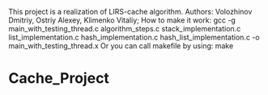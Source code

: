 This project is a realization of LIRS-cache algorithm.
Authors: Volozhinov Dmitriy, Ostriy Alexey, Klimenko Vitaliy;
How to make it work:
gcc -g main_with_testing_thread.c algorithm_steps.c stack_implementation.c list_implementation.c hash_implementation.c 
hash_list_implementation.c -o main_with_testing_thread.x
Or you can call makefile by using:
make
# Cache_Project
